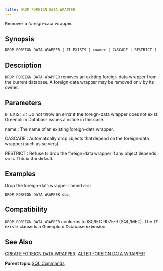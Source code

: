 ```yaml
---
title: DROP FOREIGN DATA WRAPPER 
---
```


Removes a foreign-data wrapper.

## <a id="section2"></a>Synopsis 

``` {#sql_command_synopsis}
DROP FOREIGN DATA WRAPPER [ IF EXISTS ] <name> [ CASCADE | RESTRICT ]
```

## <a id="section3"></a>Description 

`DROP FOREIGN DATA WRAPPER` removes an existing foreign-data wrapper from the current database. A foreign-data wrapper may be removed only by its owner.

## <a id="section4"></a>Parameters 

IF EXISTS
:   Do not throw an error if the foreign-data wrapper does not exist. Greenplum Database issues a notice in this case.

name
:   The name of an existing foreign-data wrapper.

CASCADE
:   Automatically drop objects that depend on the foreign-data wrapper \(such as servers\).

RESTRICT
:   Refuse to drop the foreign-data wrapper if any object depends on it. This is the default.

## <a id="section6"></a>Examples 

Drop the foreign-data wrapper named `dbi`:

```
DROP FOREIGN DATA WRAPPER dbi;
```

## <a id="section7"></a>Compatibility 

`DROP FOREIGN DATA WRAPPER` conforms to ISO/IEC 9075-9 \(SQL/MED\). The `IF EXISTS` clause is a Greenplum Database extension.

## <a id="section8"></a>See Also 

[CREATE FOREIGN DATA WRAPPER](CREATE_FOREIGN_DATA_WRAPPER.html), [ALTER FOREIGN DATA WRAPPER](ALTER_FOREIGN_DATA_WRAPPER.html)

**Parent topic:**[SQL Commands](../sql_commands/sql_ref.html)

